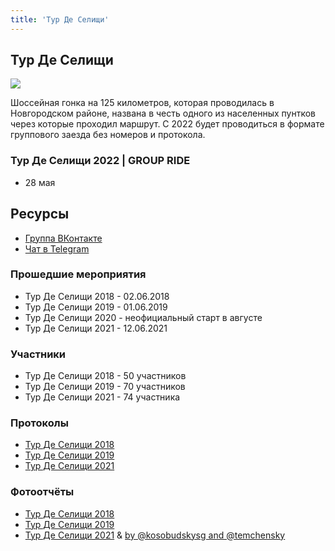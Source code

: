 ```yaml
---
title: 'Тур Де Селищи'
---
```


## Тур Де Селищи

![](https://sun9-54.userapi.com/impg/8SdSbS0iLhanxge3D5FWL2yVTPrLU8ugO7BN4g/d0Pfu55pev4.jpg?size=1920x1280&quality=96&sign=f11d05d45799274165006e17de9d9e62&type=album)

Шоссейная гонка на 125 километров, которая проводилась в Новгородском районе, названа в честь одного из населенных пунтков через которые проходил маршрут.
С 2022 будет проводиться в формате группового заезда без номеров и протокола.

###  Тур Де Селищи 2022 | GROUP RIDE

- 28 мая

## Ресурсы

- [Группа ВКонтакте](https://vk.com/tourdeselishi)
- [Чат в Telegram](https://t.me/+RHus2csaKjlhZTU6)

### Прошедшие мероприятия

- Тур Де Селищи 2018 - 02.06.2018
- Тур Де Селищи 2019 - 01.06.2019
- Тур Де Селищи 2020 - неофициальный старт в августе
- Тур Де Селищи 2021 - 12.06.2021

### Участники

- Тур Де Селищи 2018 - 50 участников
- Тур Де Селищи 2019 - 70 участников
- Тур Де Селищи 2021 - 74 участника

### Протоколы

- [Тур Де Селищи 2018](https://docs.google.com/spreadsheets/d/1GCgMpb3mQWEkgUbSXbRuhDzpZeld8BnFpHUo9WUo3ks/edit?usp=sharing)
- [Тур Де Селищи 2019](https://docs.google.com/spreadsheets/d/19WQdbr70VYMQlmO6riCHOsPHM-MWCENmx4IdfTSqri8/edit?usp=sharing)
- [Тур Де Селищи 2021](https://docs.google.com/spreadsheets/d/134qmlEOVFR5AofogvrQ2HFT-VRBwjAbZHIbEixstCC0/edit?usp=sharing)

### Фотоотчёты

- [Тур Де Селищи 2018](https://vk.com/album-161300815_251194381)
- [Тур Де Селищи 2019](https://vk.com/album-161300815_263412089)
- [Тур Де Селищи 2021](https://vk.com/album-161300815_279616394) & [by @kosobudskysg and @temchensky](https://vk.com/album-161300815_279646942)
